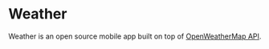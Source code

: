 # Weather

Weather is an open source mobile app built on top of [OpenWeatherMap API](https://openweathermap.org/).

